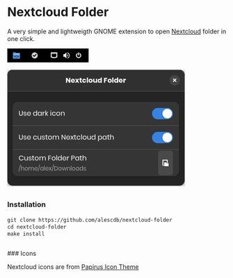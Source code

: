# Nextcloud Folder

A very simple and lightweigth GNOME extension to open [Nextcloud](https://nextcloud.com/) folder in one click.<br/>

![](media/screenshot_01.png)

![](media/screenshot_02.png)

##
### Installation

```
git clone https://github.com/alescdb/nextcloud-folder
cd nextcloud-folder
make install
```

##
### Icons

Nextcloud icons are from [Papirus Icon Theme](https://github.com/PapirusDevelopmentTeam/papirus-icon-theme)
